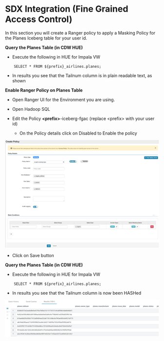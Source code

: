 # SDX Integration (Fine Grained Access Control)

In this section you will create a Ranger policy to apply a Masking Policy for the Planes Iceberg table for your user id.

**Query the Planes Table (in CDW HUE)**

- Execute the following in HUE for Impala VW

```
    SELECT * FROM ${prefix}_airlines.planes;
```

- In results you see that the Tailnum column is in plain readable text, as shown


**Enable Ranger Policy on Planes Table**

- Open Ranger UI for the Environment you are using.

- Open Hadoop SQL

- Edit the Policy **\<prefix>**-iceberg-fgac (replace \<prefix> with your user id)

  - On the Policy details click on Disabled to Enable the policy

![39.png](../../images/39.png)

- Click on Save button

**Query the Planes Table (in CDW HUE)**

- Execute the following in HUE for Impala VW

```
    SELECT * FROM ${prefix}_airlines.planes;
```

- In results you see that the Tailnum column is now been HASHed

![41.png](../../images/41.png)

